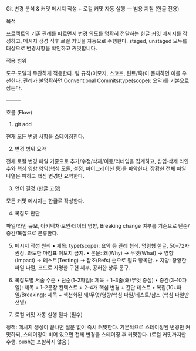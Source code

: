 Git 변경 분석 & 커밋 메시지 작성 + 로컬 커밋 자동 실행 — 범용 지침 (한글 전용)

목적

프로젝트의 기존 관례를 따르면서 변경 의도를 명확히 전달하는 한글 커밋 메시지를 작성하고, 메시지 생성 직후 로컬 커밋을 자동으로 수행한다.
staged, unstaged 모두를 대상으로 변경사항을 확인하고 커밋합니다.

적용 범위

도구·모델과 무관하게 적용한다. 팀 규칙(이모지, 스코프, 린트/훅)이 존재하면 이를 우선한다. 관례가 불명확하면 Conventional Commits(type(scope): 요약)를 기본으로 삼는다.

⸻

흐름 (Flow)

1) git add

현재 모든 변경 사항을 스테이징한다.

2) 변경 범위 요약

전체 로컬 변경 파일 기준으로 추가/수정/삭제/이동/리네임을 집계하고, 삽입·삭제 라인 수와 핵심 영향 영역(핵심 모듈, 설정, 마이그레이션 등)을 파악한다. 장황한 전체 파일 나열은 피하고 핵심 변경만 요약한다.

3) 언어 결정 (한글 고정)

모든 커밋 메시지는 한글로 작성한다.

4) 복잡도 판단

파일/라인 규모, 아키텍처·보안·데이터 영향, Breaking change 여부를 기준으로 단순/중간/복잡으로 분류한다.

5) 메시지 작성 원칙
	•	제목: type(scope): 요약 등 관례 형식. 명령형 한글, 50–72자 권장. 과도한 마침표·이모지 금지.
	•	본문: 왜(Why) → 무엇(What) → 영향(Impact) → 테스트(Testing) → 참조(Refs) 순으로 필요 항목만.
	•	지양: 장황한 파일 나열, 코드로 자명한 구현 세부, 공허한 상투 문구.

6) 복잡도별 서술 수준
	•	단순(1–2파일): 제목 + 1–3줄(왜/무엇 중심)
	•	중간(3–10파일): 제목 + 1–2문장 컨텍스트 + 2–4개 핵심 변경 + 간단 테스트
	•	복잡(10+파일/Breaking): 제목 + 섹션화된 왜/무엇/영향/핵심 파일/테스트/참조 (핵심 파일만 선별)

7) 로컬 커밋 자동 실행 절차 (필수)

정책: 메시지 생성이 끝나면 질문 없이 즉시 커밋한다. 기본적으로 스테이징된 변경만 커밋하되, 스테이징이 비어 있으면 전체 변경을 스테이징 후 커밋한다. (로컬 커밋까지만 수행. push는 포함하지 않음.)